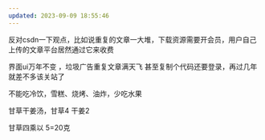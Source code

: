 ```yaml
---
updated: 2023-09-09 18:55:46
---
```


反对csdn一下观点，比如说重复的文章一大堆，下载资源需要开会员，用户自己上传的文章平台居然通过它来收费

界面ui万年不变 ，垃圾广告重复文章满天飞 甚至复制个代码还要登录，再过几年就差不多该关站了


不能吃冷饮，雪糕、烧烤、油炸，少吃水果

甘草干姜汤，甘草4  干姜2

甘草四乘以 5=20克